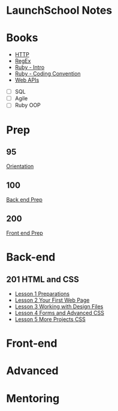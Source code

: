 LaunchSchool Notes
==================

# Books
- [HTTP](notes/_HTTP.md)
- [RegEx](notes/_RegEx.md)
- [Ruby - Intro](notes/_RubyBasics.md)
- [Ruby - Coding Convention](notes/_RubyConvention.md)
- [Web APIs](notes/_WebAPIs.md)
- [ ] SQL
- [ ] Agile
- [ ] Ruby OOP

# Prep 

## 95
[Orientation](95/_095.md)

## 100
[Back end Prep](100/_100.md)

## 200
[Front end Prep](201/_200.md)

# Back-end

## 201 HTML and CSS
- [Lesson 1 Preparations](201/lesson1/_201_lesson1.md)
- [Lesson 2 Your First Web Page](201/lesson2/_201_lesson2.md)
- [Lesson 3 Working with Design Files](201/lesson3/_201_lesson3.md)
- [Lesson 4 Forms and Advanced CSS](201/lesson4/_201_lesson4.md)
- [Lesson 5 More Projects CSS](201/lesson5/_201_lesson5.md)

# Front-end



# Advanced



# Mentoring

